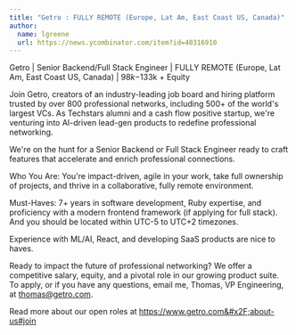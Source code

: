 ```yaml
---
title: "Getro : FULLY REMOTE (Europe, Lat Am, East Coast US, Canada)"
author:
  name: lgreene
  url: https://news.ycombinator.com/item?id=40316910
---
```

Getro | Senior Backend&#x2F;Full Stack Engineer | FULLY REMOTE (Europe, Lat Am, East Coast US, Canada) | $98k-$133k + Equity

Join Getro, creators of an industry-leading job board and hiring platform trusted by over 800 professional networks, including 500+ of the world&#x27;s largest VCs. As Techstars alumni and a cash flow positive startup, we&#x27;re venturing into AI-driven lead-gen products to redefine professional networking.

We&#x27;re on the hunt for a Senior Backend or Full Stack Engineer ready to craft features that accelerate and enrich professional connections.

Who You Are: You&#x27;re impact-driven, agile in your work, take full ownership of projects, and thrive in a collaborative, fully remote environment.

Must-Haves: 7+ years in software development, Ruby expertise, and proficiency with a modern frontend framework (if applying for full stack). And you should be located within UTC-5 to UTC+2 timezones.

Experience with ML&#x2F;AI, React, and developing SaaS products are nice to haves.

Ready to impact the future of professional networking? We offer a competitive salary, equity, and a pivotal role in our growing product suite. To apply, or if you have any questions, email me, Thomas, VP Engineering, at thomas@getro.com.

Read more about our open roles at <a href="https:&#x2F;&#x2F;www.getro.com&#x2F;about-us#join" rel="nofollow">https:&#x2F;&#x2F;www.getro.com&#x2F;about-us#join</a>

